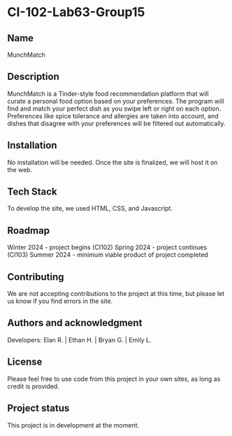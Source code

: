 # CI-102-Lab63-Group15

## Name
MunchMatch

## Description
MunchMatch is a Tinder-style food recommendation platform that will curate a personal food option based on your preferences. The program will find and match your perfect dish as you swipe left or right on each option. Preferences like spice tolerance and allergies are taken into account, and dishes that disagree with your preferences will be filtered out automatically.

## Installation
No installation will be needed. Once the site is finalized, we will host it on the web.

## Tech Stack
To develop the site, we used HTML, CSS, and Javascript.

## Roadmap
Winter 2024 - project begins (CI102)
Spring 2024 - project continues (CI103)
Summer 2024 - minimum viable product of project completed

## Contributing
We are not accepting contributions to the project at this time, but please let us know if you find errors in the site. 

## Authors and acknowledgment
Developers:
Elan R. | Ethan H. | Bryan G. | Emily L.

## License
Please feel free to use code from this project in your own sites, as long as credit is provided.

## Project status
This project is in development at the moment.
